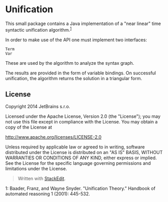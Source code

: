Unification
===========

This small package contains a Java implementation of a "near linear" time syntactic unification algorithm.<sup><a href="#uni">1</a></sup>

In order to make use of the API one must implement two interfaces:

    Term
    Var
    
These are used by the algorithm to analyze the syntax graph. 

The results are provided in the form of variable bindings. On successful unification, the algorithm returns the solution in a triangular form. 

License
-------

Copyright 2014 JetBrains s.r.o.

Licensed under the Apache License, Version 2.0 (the "License");
you may not use this file except in compliance with the License.
You may obtain a copy of the License at

http://www.apache.org/licenses/LICENSE-2.0

Unless required by applicable law or agreed to in writing, software
distributed under the License is distributed on an "AS IS" BASIS,
WITHOUT WARRANTIES OR CONDITIONS OF ANY KIND, either express or implied.
See the License for the specific language governing permissions and
limitations under the License.

> Written with [StackEdit](https://stackedit.io/).

  <a anchor="uni">1</a>: Baader, Franz, and Wayne Snyder. "Unification Theory." Handbook of automated reasoning 1 (2001): 445-532.
